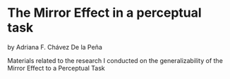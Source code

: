 # The Mirror Effect in a perceptual task
by Adriana F. Chávez De la Peña


Materials related to the research I conducted on the generalizability of the Mirror Effect to a Perceptual Task
